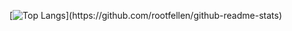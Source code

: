 [![Top Langs](https://github-readme-stats.vercel.app/api/top-langs/?username=rootfellen&langs_count=8&theme="nord")](https://github.com/rootfellen/github-readme-stats)

